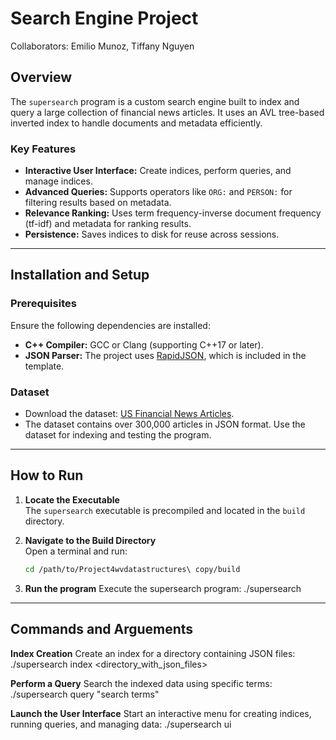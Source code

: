 # Search Engine Project

Collaborators: Emilio Munoz, Tiffany Nguyen


## Overview
The `supersearch` program is a custom search engine built to index and query a large collection of financial news articles. It uses an AVL tree-based inverted index to handle documents and metadata efficiently.

### Key Features
- **Interactive User Interface:** Create indices, perform queries, and manage indices.
- **Advanced Queries:** Supports operators like `ORG:` and `PERSON:` for filtering results based on metadata.
- **Relevance Ranking:** Uses term frequency-inverse document frequency (tf-idf) and metadata for ranking results.
- **Persistence:** Saves indices to disk for reuse across sessions.

---

## Installation and Setup

### Prerequisites
Ensure the following dependencies are installed:
- **C++ Compiler:** GCC or Clang (supporting C++17 or later).
- **JSON Parser:** The project uses [RapidJSON](https://rapidjson.org/), which is included in the template.

### Dataset
- Download the dataset: [US Financial News Articles](https://www.kaggle.com/jeet2016/us-financial-news-articles).
- The dataset contains over 300,000 articles in JSON format. Use the dataset for indexing and testing the program.

---

## How to Run

1. **Locate the Executable**  
   The `supersearch` executable is precompiled and located in the `build` directory.

2. **Navigate to the Build Directory**  
   Open a terminal and run:
   ```bash
   cd /path/to/Project4wvdatastructures\ copy/build

3. **Run the program**
   Execute the supersearch program:
   ./supersearch

---

## Commands and Arguements

   **Index Creation**
   Create an index for a directory containing JSON files:
   ./supersearch index <directory_with_json_files>

   **Perform a Query**
   Search the indexed data using specific terms:
   ./supersearch query "search terms"

   **Launch the User Interface**
   Start an interactive menu for creating indices, running queries, and managing data:
   ./supersearch ui
